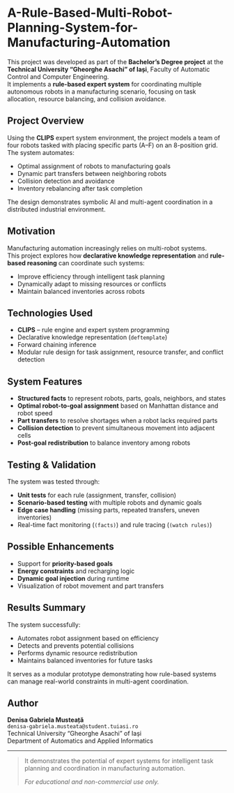 # A-Rule-Based-Multi-Robot-Planning-System-for-Manufacturing-Automation

This project was developed as part of the **Bachelor’s Degree project** at the **Technical University “Gheorghe Asachi” of Iași**, Faculty of Automatic Control and Computer Engineering.  
It implements a **rule-based expert system** for coordinating multiple autonomous robots in a manufacturing scenario, focusing on task allocation, resource balancing, and collision avoidance.

## Project Overview

Using the **CLIPS** expert system environment, the project models a team of four robots tasked with placing specific parts (A–F) on an 8-position grid.  
The system automates:
- Optimal assignment of robots to manufacturing goals
- Dynamic part transfers between neighboring robots
- Collision detection and avoidance
- Inventory rebalancing after task completion

The design demonstrates symbolic AI and multi-agent coordination in a distributed industrial environment.

## Motivation

Manufacturing automation increasingly relies on multi-robot systems.  
This project explores how **declarative knowledge representation** and **rule-based reasoning** can coordinate such systems:
- Improve efficiency through intelligent task planning
- Dynamically adapt to missing resources or conflicts
- Maintain balanced inventories across robots

## Technologies Used

- **CLIPS** – rule engine and expert system programming
- Declarative knowledge representation (`deftemplate`)
- Forward chaining inference
- Modular rule design for task assignment, resource transfer, and conflict detection

##  System Features

- **Structured facts** to represent robots, parts, goals, neighbors, and states
- **Optimal robot-to-goal assignment** based on Manhattan distance and robot speed
- **Part transfers** to resolve shortages when a robot lacks required parts
- **Collision detection** to prevent simultaneous movement into adjacent cells
- **Post-goal redistribution** to balance inventory among robots

##  Testing & Validation

The system was tested through:
- **Unit tests** for each rule (assignment, transfer, collision)
- **Scenario-based testing** with multiple robots and dynamic goals
- **Edge case handling** (missing parts, repeated transfers, uneven inventories)
- Real-time fact monitoring (`(facts)`) and rule tracing (`(watch rules)`)

##  Possible Enhancements

- Support for **priority-based goals**
- **Energy constraints** and recharging logic
- **Dynamic goal injection** during runtime
- Visualization of robot movement and part transfers

##  Results Summary

The system successfully:
- Automates robot assignment based on efficiency
- Detects and prevents potential collisions
- Performs dynamic resource redistribution
- Maintains balanced inventories for future tasks

It serves as a modular prototype demonstrating how rule-based systems can manage real-world constraints in multi-agent coordination.

##  Author

**Denisa Gabriela Musteață**  
`denisa-gabriela.musteata@student.tuiasi.ro`  
Technical University “Gheorghe Asachi” of Iași  
Department of Automatics and Applied Informatics

--- 
> It demonstrates the potential of expert systems for intelligent task planning and coordination in manufacturing automation.
> 
> *For educational and non-commercial use only.*
